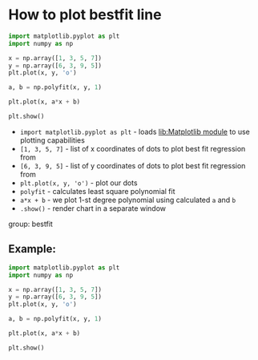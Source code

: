 # How to plot bestfit line

```python
import matplotlib.pyplot as plt
import numpy as np

x = np.array([1, 3, 5, 7])
y = np.array([6, 3, 9, 5])
plt.plot(x, y, 'o')

a, b = np.polyfit(x, y, 1)

plt.plot(x, a*x + b)

plt.show()
```

- `import matplotlib.pyplot as plt` - loads [lib:Matplotlib module](python-matplotlib/how-to-install-matplotlib-python-lib-in-ubuntu-ubuntuversion) to use plotting capabilities
- `[1, 3, 5, 7]` - list of x coordinates of dots to plot best fit regression from
- `[6, 3, 9, 5]` - list of y coordinates of dots to plot best fit regression from
- `plt.plot(x, y, 'o')` - plot our dots
- `polyfit` - calculates least square polynomial fit 
- `a*x + b` - we plot 1-st degree polynomial using calculated `a` and `b` 
- `.show()` - render chart in a separate window

group: bestfit

## Example: 
```python
import matplotlib.pyplot as plt
import numpy as np

x = np.array([1, 3, 5, 7])
y = np.array([6, 3, 9, 5])
plt.plot(x, y, 'o')

a, b = np.polyfit(x, y, 1)

plt.plot(x, a*x + b)

plt.show()
```


